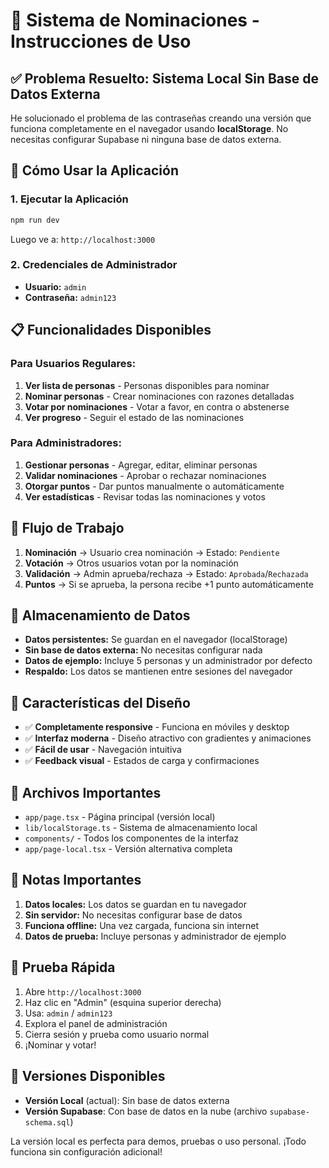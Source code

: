 # 🎯 Sistema de Nominaciones - Instrucciones de Uso

## ✅ **Problema Resuelto: Sistema Local Sin Base de Datos Externa**

He solucionado el problema de las contraseñas creando una versión que funciona completamente en el navegador usando **localStorage**. No necesitas configurar Supabase ni ninguna base de datos externa.

## 🚀 **Cómo Usar la Aplicación**

### **1. Ejecutar la Aplicación**
```bash
npm run dev
```
Luego ve a: `http://localhost:3000`

### **2. Credenciales de Administrador**
- **Usuario:** `admin`
- **Contraseña:** `admin123`

## 📋 **Funcionalidades Disponibles**

### **Para Usuarios Regulares:**
1. **Ver lista de personas** - Personas disponibles para nominar
2. **Nominar personas** - Crear nominaciones con razones detalladas
3. **Votar por nominaciones** - Votar a favor, en contra o abstenerse
4. **Ver progreso** - Seguir el estado de las nominaciones

### **Para Administradores:**
1. **Gestionar personas** - Agregar, editar, eliminar personas
2. **Validar nominaciones** - Aprobar o rechazar nominaciones
3. **Otorgar puntos** - Dar puntos manualmente o automáticamente
4. **Ver estadísticas** - Revisar todas las nominaciones y votos

## 🔄 **Flujo de Trabajo**

1. **Nominación** → Usuario crea nominación → Estado: `Pendiente`
2. **Votación** → Otros usuarios votan por la nominación
3. **Validación** → Admin aprueba/rechaza → Estado: `Aprobada`/`Rechazada`
4. **Puntos** → Si se aprueba, la persona recibe +1 punto automáticamente

## 💾 **Almacenamiento de Datos**

- **Datos persistentes:** Se guardan en el navegador (localStorage)
- **Sin base de datos externa:** No necesitas configurar nada
- **Datos de ejemplo:** Incluye 5 personas y un administrador por defecto
- **Respaldo:** Los datos se mantienen entre sesiones del navegador

## 🎨 **Características del Diseño**

- ✅ **Completamente responsive** - Funciona en móviles y desktop
- ✅ **Interfaz moderna** - Diseño atractivo con gradientes y animaciones
- ✅ **Fácil de usar** - Navegación intuitiva
- ✅ **Feedback visual** - Estados de carga y confirmaciones

## 🔧 **Archivos Importantes**

- `app/page.tsx` - Página principal (versión local)
- `lib/localStorage.ts` - Sistema de almacenamiento local
- `components/` - Todos los componentes de la interfaz
- `app/page-local.tsx` - Versión alternativa completa

## 🚨 **Notas Importantes**

1. **Datos locales:** Los datos se guardan en tu navegador
2. **Sin servidor:** No necesitas configurar base de datos
3. **Funciona offline:** Una vez cargada, funciona sin internet
4. **Datos de prueba:** Incluye personas y administrador de ejemplo

## 🎯 **Prueba Rápida**

1. Abre `http://localhost:3000`
2. Haz clic en "Admin" (esquina superior derecha)
3. Usa: `admin` / `admin123`
4. Explora el panel de administración
5. Cierra sesión y prueba como usuario normal
6. ¡Nominar y votar!

## 🔄 **Versiones Disponibles**

- **Versión Local** (actual): Sin base de datos externa
- **Versión Supabase**: Con base de datos en la nube (archivo `supabase-schema.sql`)

La versión local es perfecta para demos, pruebas o uso personal. ¡Todo funciona sin configuración adicional!
